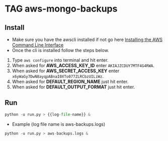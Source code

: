 # TAG aws-mongo-backups

## Install
* Make sure you have the awscli installed if not go here [Installing the AWS Command Line Interface]
* Once the cli is installed follow the steps below.
1. Type `aws configure` into terminal and hit enter.
2. When asked for **AWS_ACCESS_KEY_ID** enter `AKIAJZCDUY7MTF4G4RWA`.
3. When asked for **AWS_SECRET_ACCESS_KEY** enter `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`.
4. When asked for **DEFAULT_REGION_NAME** just hit enter.
5. When asked for **DEFAULT_OUTPUT_FORMAT** just hit enter.

## Run
```python
python -u run.py > {{log-file-name}} &
```
* Example (log file name is aws-backups.logs)
```python
python -u run.py > aws-backups.logs &
```

[Installing the AWS Command Line Interface]: http://docs.aws.amazon.com/cli/latest/userguide/installing.html
